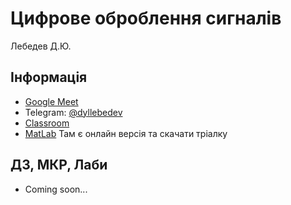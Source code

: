 # Цифрове оброблення сигналів

Лебедев Д.Ю.

## Інформація

-   [Google Meet](https://meet.google.com/xzg-cxsp-tbv)
-   Telegram: [@dyllebedev](https://t.me/dyllebedev)
-   [Classroom](https://classroom.google.com/u/1/c/MTUzMjk3MTkyOTcy?pli=1)
-   [MatLab](https://matlab.mathworks.com/) Там є онлайн версія та скачати тріалку


## ДЗ, МКР, Лаби

-   Coming soon...
